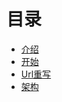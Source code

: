 # 目录

* [介绍](introduction.md)
* [开始](gettingstart.md)
* [Url重写](url_rewrite.md)
* [架构](architecture.md)